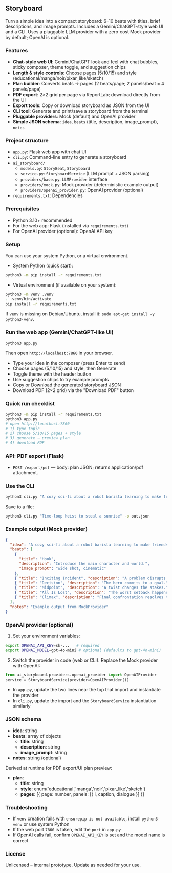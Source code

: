 ## Storyboard

Turn a simple idea into a compact storyboard: 6–10 beats with titles, brief descriptions, and image prompts. Includes a Gemini/ChatGPT‑style web UI and a CLI. Uses a pluggable LLM provider with a zero‑cost Mock provider by default; OpenAI is optional.

### Features
- **Chat-style web UI**: Gemini/ChatGPT look and feel with chat bubbles, sticky composer, theme toggle, and suggestion chips
- **Length & style controls**: Choose pages (5/10/15) and style (educational/manga/noir/pixar_like/sketch)
- **Plan builder**: Converts beats → pages (2 beats/page; 2 panels/beat = 4 panels/page)
- **PDF export**: 2×2 grid per page via ReportLab; download directly from the UI
- **Export tools**: Copy or download storyboard as JSON from the UI
- **CLI tool**: Generate and print/save a storyboard from the terminal
- **Pluggable providers**: Mock (default) and OpenAI provider
- **Simple JSON schema**: `idea`, `beats` (title, description, image_prompt), `notes`

### Project structure
- `app.py`: Flask web app with chat UI
- `cli.py`: Command-line entry to generate a storyboard
- `ai_storyboard/`
  - `models.py`: `StoryBeat`, `Storyboard`
  - `service.py`: `StoryboardService` (LLM prompt + JSON parsing)
  - `providers/base.py`: `LLMProvider` interface
  - `providers/mock.py`: Mock provider (deterministic example output)
  - `providers/openai_provider.py`: OpenAI provider (optional)
- `requirements.txt`: Dependencies

### Prerequisites
- Python 3.10+ recommended
- For the web app: Flask (installed via `requirements.txt`)
- For OpenAI provider (optional): OpenAI API key

### Setup
You can use your system Python, or a virtual environment.

- System Python (quick start):
```bash
python3 -m pip install -r requirements.txt
```

- Virtual environment (if available on your system):
```bash
python3 -m venv .venv
. .venv/bin/activate
pip install -r requirements.txt
```
If `venv` is missing on Debian/Ubuntu, install it: `sudo apt-get install -y python3-venv`.

### Run the web app (Gemini/ChatGPT-like UI)
```bash
python3 app.py
```
Then open `http://localhost:7860` in your browser.

- Type your idea in the composer (press Enter to send)
- Choose pages (5/10/15) and style, then Generate
- Toggle theme with the header button
- Use suggestion chips to try example prompts
- Copy or Download the generated storyboard JSON
- Download PDF (2×2 grid) via the "Download PDF" button

### Quick run checklist
```bash
python3 -m pip install -r requirements.txt
python3 app.py
# open http://localhost:7860
# 1) type topic
# 2) choose 5/10/15 pages + style
# 3) generate → preview plan
# 4) download PDF
```

### API: PDF export (Flask)
- `POST /export/pdf` — body: plan JSON; returns application/pdf attachment.

### Use the CLI
```bash
python3 cli.py "A cozy sci‑fi about a robot barista learning to make friends"
```
Save to a file:
```bash
python3 cli.py "Time‑loop heist to steal a sunrise" -o out.json
```

### Example output (Mock provider)
```json
{
  "idea": "A cozy sci-fi about a robot barista learning to make friends",
  "beats": [
    {
      "title": "Hook",
      "description": "Introduce the main character and world.",
      "image_prompt": "wide shot, cinematic"
    },
    { "title": "Inciting Incident", "description": "A problem disrupts normal life.", "image_prompt": "dramatic lighting" },
    { "title": "Decision", "description": "The hero commits to a goal.", "image_prompt": "close-up determination" },
    { "title": "Midpoint", "description": "A twist changes the stakes.", "image_prompt": "dynamic composition" },
    { "title": "All Is Lost", "description": "The worst setback happens.", "image_prompt": "low-key lighting" },
    { "title": "Climax", "description": "Final confrontation resolves the conflict.", "image_prompt": "high contrast" }
  ],
  "notes": "Example output from MockProvider"
}
```

### OpenAI provider (optional)
1) Set your environment variables:
```bash
export OPENAI_API_KEY=sk-...   # required
export OPENAI_MODEL=gpt-4o-mini # optional (defaults to gpt-4o-mini)
```
2) Switch the provider in code (web or CLI). Replace the Mock provider with OpenAI:
```python
from ai_storyboard.providers.openai_provider import OpenAIProvider
service = StoryboardService(provider=OpenAIProvider())
```
- In `app.py`, update the two lines near the top that import and instantiate the provider
- In `cli.py`, update the import and the `StoryboardService` instantiation similarly

### JSON schema
- **idea**: string
- **beats**: array of objects
  - **title**: string
  - **description**: string
  - **image_prompt**: string
- **notes**: string (optional)

Derived at runtime for PDF export/UI plan preview:
- **plan**:
  - **title**: string
  - **style**: enum('educational','manga','noir','pixar_like','sketch')
  - **pages**: [{ page: number, panels: [{ i, caption, dialogue }] }]

### Troubleshooting
- If `venv` creation fails with `ensurepip is not available`, install `python3-venv` or use system Python
- If the web port `7860` is taken, edit the `port` in `app.py`
- If OpenAI calls fail, confirm `OPENAI_API_KEY` is set and the model name is correct

### License
Unlicensed – internal prototype. Update as needed for your use.
